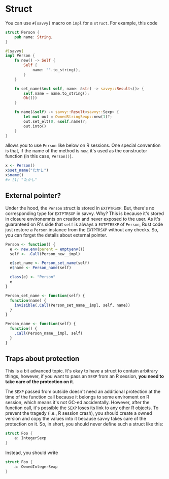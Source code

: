 # Struct

You can use `#[savvy]` macro on `impl` for a `struct`. For example, this code

```rust
struct Person {
    pub name: String,
}

#[savvy]
impl Person {
    fn new() -> Self {
        Self {
            name: "".to_string(),
        }
    }

    fn set_name(&mut self, name: &str) -> savvy::Result<()> {
        self.name = name.to_string();
        Ok(())
    }

    fn name(&self) -> savvy::Result<savvy::Sexp> {
        let mut out = OwnedStringSexp::new(1)?;
        out.set_elt(0, &self.name)?;
        out.into()
    }
}
```

allows you to use `Person` like below on R sessions. One special convention is
that, if the name of the method is `new`, it's used as the constructor function
(in this case, `Person()`).

```r
x <- Person()
x$set_name("たかし")
x$name()
#> [1] "たかし"
```

## External pointer?

Under the hood, the `Person` struct is stored in `EXTPTRSXP`. But, there's no
corresponding type for `EXTPTRSXP` in savvy. Why? This is because it's stored in
closure environemnts on creation and never exposed to the user. As it's
guaranteed on R's side that `self` is always a `EXTPTRSXP` of `Person`, Rust
code just restore a `Person` instance from the `EXTPTRSXP` without any checks.
So, you can forget the details about external pointer.

```r
Person <- function() {
  e <- new.env(parent = emptyenv())
  self <- .Call(Person_new__impl)

  e$set_name <- Person_set_name(self)
  e$name <- Person_name(self)

  class(e) <- "Person"
  e
}

Person_set_name <- function(self) {
  function(name) {
    invisible(.Call(Person_set_name__impl, self, name))
  }
}

Person_name <- function(self) {
  function() {
    .Call(Person_name__impl, self)
  }
}
```

## Traps about protection

This is a bit advanced topic. It's okay to have a struct to contain arbitrary
things, however, if you want to pass an `SEXP` from an R session, **you need to
take care of the protection on it**.

The `SEXP` passed from outside doesn't need an additional protection at the time
of the function call because it belongs to some enviroment on R session, which
means it's not GC-ed accidentally. However, after the function call, it's
possible the `SEXP` loses its link to any other R objects. To prevent the
tragedy (i.e., R session crash), you should create a owned version and copy the
values into it because savvy takes care of the protection on it. So, in short,
you should never define such a struct like this:

```rust
struct Foo {
    a: IntegerSexp
}
```

Instead, you should write

```rust
struct Foo {
    a: OwnedIntegerSexp
}
```
